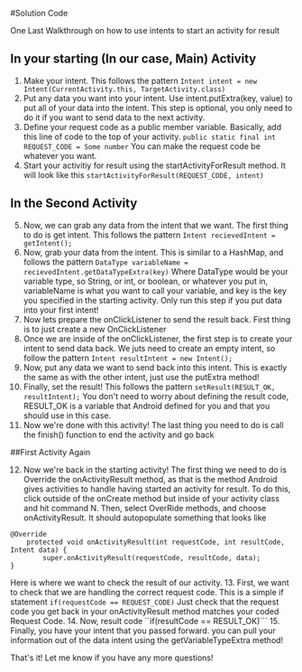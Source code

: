 #Solution Code

One Last Walkthrough on how to use intents to start an activity for result
## In your starting (In our case, Main) Activity
1. Make your intent. This follows the pattern 
	```Intent intent = new Intent(CurrentActivity.this, TargetActivity.class)```
2. Put any data you want into your intent. Use intent.putExtra(key, value) to put all of your data into the intent. This step is optional, you only need to do it if you want to send data to the next activity.
3. Define your request code as a public member variable. Basically, add this line of code to the top of your activity. 
```public static final int REQUEST_CODE = Some number```
	You can make the request code be whatever you want.
4. Start your activitiy for result using the startActivityForResult method. It will look like this
```startActivityForResult(REQUEST_CODE, intent)```

## In the Second Activity

5. Now, we can grab any data from the intent that we want. The first thing to do is get intent. This follows the pattern
```Intent recievedIntent = getIntent();```
6. Now, grab your data from the intent. This is similar to a HashMap, and follows the pattern
```DataType variableName = recievedIntent.getDataTypeExtra(key)```
Where DataType would be your variable type, so String, or int, or boolean, or whatever you put in, variableName is what you want to call your variable, and key is the key you specified in the starting activity. Only run this step if you put data into your first intent! 
7. Now lets prepare the onClickListener to send the result back. First thing is to just create a new OnClickListener
8. Once we are inside of the onClickListener, the first step is to create your intent to send data back. We juts need to create an empty intent, so follow the pattern
```Intent resultIntent = new Intent();```
9. Now, put any data we want to send back into this intent. This is exactly the same as with the other intent, just use the putExtra method! 
10. Finally, set the result! This follows the pattern
```setResult(RESULT_OK, resultIntent);```
You don't need to worry about defining the result code, RESULT_OK is a variable that Android defined for you and that you should use in this case.
11. Now we're done with this activity! The last thing you need to do is call the finish() function to end the activity and go back

##First Activity Again

12. Now we're back in the starting activity! The first thing we need to do is Override the onActivityResult method, as that is the method Android gives activities to handle having started an activity for result. To do this, click outside of the onCreate method but inside of your activity class and hit command N. Then, select OverRide methods, and choose onActivityResult. It should autopopulate something that looks like
```  
@Override
    protected void onActivityResult(int requestCode, int resultCode, Intent data) {
        super.onActivityResult(requestCode, resultCode, data);
} 
```
Here is where we want to check the result of our activity. 
13. First, we want to check that we are handling the correct request code. This is a simple if statement
```if(requestCode == REQUEST_CODE)```
Just check that the request code you get back in your onActivityResult method matches your coded Request Code. 
14. Now, result code
``if(resultCode == RESULT_OK)```
15. Finally, you have your intent that you passed forward. you can pull your information out of the data intent using the getVariableTypeExtra method! 

That's it! Let me know if you have any more questions!
